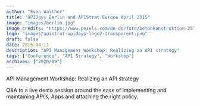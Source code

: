 ```yaml
---
author: "Sven Walther"
title: "APIDays Berlin and APIStrat Europe April 2015"
image: "images/berlin.jpg"
image_credits: "https://www.pexels.com/de-de/foto/betonkonstruktion-2570063/"
logo: "images/apistrat-apidays-logo2-transparent.png"
draft: false
date: 2015-04-11
description: "API Management Workshop: Realizing an API strategy"
tags: ["Conference", "API Strategy", "Workshop"]
archives: ["2020/09"]
---
```


API Management Workshop: Realizing an API strategy

Q&A to a live demo session around the ease of implementing and maintaining API’s, Apps and attaching the right policy.
